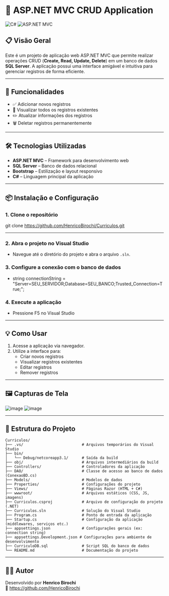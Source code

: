 # 📄 ASP.NET MVC CRUD Application

![C#](https://img.shields.io/badge/Language-C%23-239120?logo=c-sharp&logoColor=white)
![ASP.NET MVC](https://img.shields.io/badge/ASP.NET-MVC-blue)

## 📋 Visão Geral

Este é um projeto de aplicação web ASP.NET MVC que permite realizar operações CRUD (**Create, Read, Update, Delete**) em um banco de dados **SQL Server**. A aplicação possui uma interface amigável e intuitiva para gerenciar registros de forma eficiente.

---

## 🚀 Funcionalidades

- ✅ Adicionar novos registros
- 📄 Visualizar todos os registros existentes
- ✏️ Atualizar informações dos registros
- 🗑️ Deletar registros permanentemente

---

## 🛠️ Tecnologias Utilizadas

- **ASP.NET MVC** – Framework para desenvolvimento web
- **SQL Server** – Banco de dados relacional
- **Bootstrap** – Estilização e layout responsivo
- **C#** – Linguagem principal da aplicação

---

## 📦 Instalação e Configuração

### 1. Clone o repositório

git clone https://github.com/HenricoBirochi/Curriculos.git

---
### 2. Abra o projeto no Visual Studio

- Navegue até o diretório do projeto e abra o arquivo `.sln`.

### 3. Configure a conexão com o banco de dados

- string connectionString = "Server=SEU_SERVIDOR;Database=SEU_BANCO;Trusted_Connection=True;";

### 4. Execute a aplicação

- Pressione F5 no Visual Studio

---

## 💡 Como Usar

1. Acesse a aplicação via navegador.  
2. Utilize a interface para:
   - Criar novos registros  
   - Visualizar registros existentes  
   - Editar registros  
   - Remover registros  

---

## 🖼️ Capturas de Tela

![image](https://github.com/user-attachments/assets/0150416f-32d3-4880-9ca6-7d63a61af8a5)
![image](https://github.com/user-attachments/assets/0158a135-90ac-43f5-9940-d3b3bd52e3e1)

---
## 📁 Estrutura do Projeto

```
Curriculos/
├── .vs/                          # Arquivos temporários do Visual Studio
├── bin/
│   └── Debug/netcoreapp3.1/      # Saída da build
├── obj/                          # Arquivos intermediários da build
├── Controllers/                  # Controladores da aplicação
├── DAO/                          # Classe de acesso ao banco de dados (ConexaoBD.cs)
├── Models/                       # Modelos de dados
├── Properties/                   # Configurações do projeto
├── Views/                        # Páginas Razor (HTML + C#)
├── wwwroot/                      # Arquivos estáticos (CSS, JS, imagens)
├── Curriculos.csproj             # Arquivo de configuração do projeto (.NET)
├── Curriculos.sln                # Solução do Visual Studio
├── Program.cs                    # Ponto de entrada da aplicação
├── Startup.cs                    # Configuração da aplicação (middlewares, serviços etc.)
├── appsettings.json              # Configurações gerais (ex: connection string)
├── appsettings.Development.json # Configurações para ambiente de desenvolvimento
├── CurriculoDB.sql               # Script SQL do banco de dados
└── README.md                     # Documentação do projeto
```
---

## 👨‍💻 Autor

Desenvolvido por **Henrico Birochi**  
🔗 https://github.com/HenricoBirochi

